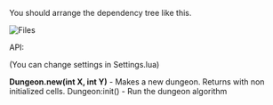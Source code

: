 You should arrange the dependency tree like this.

![Files](https://user-images.githubusercontent.com/45115274/64079691-55a12000-cc9f-11e9-88de-e3fed3175bc2.png)

API: 

(You can change settings in Settings.lua)

**Dungeon.new(int X, int Y)** - Makes a new dungeon. Returns <Dungeon> with non initialized cells.
Dungeon:init() - Run the dungeon algorithm
